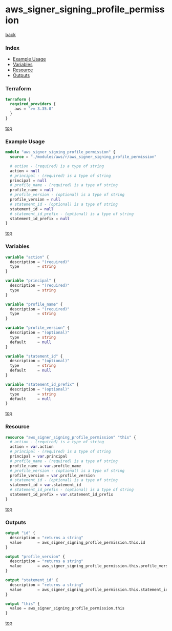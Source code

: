 # aws_signer_signing_profile_permission

[back](../aws.md)

### Index

- [Example Usage](#example-usage)
- [Variables](#variables)
- [Resource](#resource)
- [Outputs](#outputs)

### Terraform

```terraform
terraform {
  required_providers {
    aws = ">= 3.35.0"
  }
}
```

[top](#index)

### Example Usage

```terraform
module "aws_signer_signing_profile_permission" {
  source = "./modules/aws/r/aws_signer_signing_profile_permission"

  # action - (required) is a type of string
  action = null
  # principal - (required) is a type of string
  principal = null
  # profile_name - (required) is a type of string
  profile_name = null
  # profile_version - (optional) is a type of string
  profile_version = null
  # statement_id - (optional) is a type of string
  statement_id = null
  # statement_id_prefix - (optional) is a type of string
  statement_id_prefix = null
}
```

[top](#index)

### Variables

```terraform
variable "action" {
  description = "(required)"
  type        = string
}

variable "principal" {
  description = "(required)"
  type        = string
}

variable "profile_name" {
  description = "(required)"
  type        = string
}

variable "profile_version" {
  description = "(optional)"
  type        = string
  default     = null
}

variable "statement_id" {
  description = "(optional)"
  type        = string
  default     = null
}

variable "statement_id_prefix" {
  description = "(optional)"
  type        = string
  default     = null
}
```

[top](#index)

### Resource

```terraform
resource "aws_signer_signing_profile_permission" "this" {
  # action - (required) is a type of string
  action = var.action
  # principal - (required) is a type of string
  principal = var.principal
  # profile_name - (required) is a type of string
  profile_name = var.profile_name
  # profile_version - (optional) is a type of string
  profile_version = var.profile_version
  # statement_id - (optional) is a type of string
  statement_id = var.statement_id
  # statement_id_prefix - (optional) is a type of string
  statement_id_prefix = var.statement_id_prefix
}
```

[top](#index)

### Outputs

```terraform
output "id" {
  description = "returns a string"
  value       = aws_signer_signing_profile_permission.this.id
}

output "profile_version" {
  description = "returns a string"
  value       = aws_signer_signing_profile_permission.this.profile_version
}

output "statement_id" {
  description = "returns a string"
  value       = aws_signer_signing_profile_permission.this.statement_id
}

output "this" {
  value = aws_signer_signing_profile_permission.this
}
```

[top](#index)